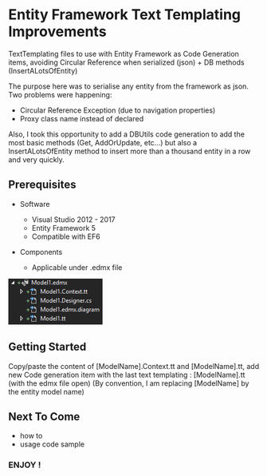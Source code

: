 # Entity Framework Text Templating Improvements

TextTemplating files to use with Entity Framework as Code Generation items, avoiding Circular Reference when serialized (json) + DB methods (InsertALotsOfEntity)

The purpose here was to serialise any entity from the framework as json.
Two problems were happening:
* Circular Reference Exception (due to navigation properties)
* Proxy class name instead of declared

Also, I took this opportunity to add a DBUtils code generation to add the most basic methods (Get, AddOrUpdate, etc...) but also a InsertALotsOfEntity method to insert more than a thousand entity in a row and very quickly.

## Prerequisites

* Software
	* Visual Studio 2012 - 2017
	* Entity Framework 5
	* Compatible with EF6

* Components
	* Applicable under .edmx file

![.edmx basic structure](/readme.assets/edmx_structure.png)

## Getting Started

Copy/paste the content of [ModelName].Context.tt and [ModelName].tt, add new Code generation item with the last text templating : [ModelName].tt (with the edmx file open)
(By convention, I am replacing [ModelName] by the entity model name)



## Next To Come
* how to
* usage code sample

### ENJOY !
